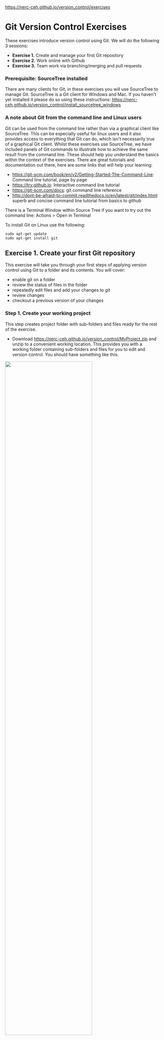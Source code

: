https://nerc-ceh.github.io/version_control/exercises

# Git Version Control Exercises

These exercises introduce version control using Git.  We will do the following 3 sessions:

- **Exercise 1.** Create and manage your first Git repository
- **Exercise 2.** Work online with Github
- **Exercise 3.** Team work via branching/merging and pull requests

### Prerequisite: SourceTree installed
There are many clients for Git, in these exercises you will use SourceTree to manage Git.  SourceTree is a Git client for Windows and Mac.  If you haven't yet installed it please do so using these instructions: <https://nerc-ceh.github.io/version_control/install_sourcetree_windows>

### A note about Git from the command line and Linux users
Git can be used from the command line rather than via a graphical client like SourceTree.  This can be especially useful for linux users and it also provides access to everything that Git can do, which isn't necessarily true of a graphical Git client.  Whilst these exercises use SourceTree, we have included panels of Git commands to illustrate how to achieve the same result from the command line.  These should help you understand the basics within the context of the exercises.  There are great tutorials and documentation out there, here are some links that will help your learning:
- <https://git-scm.com/book/en/v2/Getting-Started-The-Command-Line>: Command line tutorial, page by page
- <https://try.github.io>: Interactive command line tutorial
- <https://git-scm.com/docs>: git command line reference
- <http://dont-be-afraid-to-commit.readthedocs.io/en/latest/git/index.html>: superb and concise command line tutorial from basics to github

There is a Terminal Window within Source Tree if you want to try out the command line:  Actions > Open in Terminal

To install Git on Linux use the following:

```
sudo apt-get update
sudo apt-get install git
```

## Exercise 1. Create your first Git repository

This exercise will take you through your first steps of applying version control using Git to a folder and its contents.  You will cover:

- enable git on a folder
- review the status of files in the folder
- repeatedly edit files and add your changes to git
- review changes
- checkout a previous version of your changes

### Step 1.  Create your working project
This step creates project folder with sub-folders and files ready for the rest of the exercise.

- Download <https://nerc-ceh.github.io/version_control/MyProject.zip> and unzip to a convenient working location.  This provides you with a working folder containing sub-folders and files for you to edit and version control.  You should have something like this:

<img src="images/ex1_0.png"  width="75%">

- The location of the root folder (eg C:\Users\jon\Documents\MyProject) will be needed in Step 2.  

### Step 2.  Enable Git on your new project
This step adds the Git repository to the root of your project folder.

- Open SourceTree
- Press the **Create** button, to show the **Create a repository** form.
- Fill in the fields as follows:
  - **Destination path**: the location of the root folder from step 1 - in otherwords, the folder you want to version control (eg C:\Users\jon\Documents\MyProject)
  - **Name**: a simple name to identify your repository in SourceTree 
  - **Git or Mercurial** drop down: select Git
  - **Create repository on account** drop down: make sure it is **not** selected

<img src="images/ex1_1.png" width="75%">

- Press the **Create** button, to create a Git repository in the root folder of your project
- You should see the following warning, which simply alerts you to the fact that it will add a Git repository to an existing folder, rather than create the folder for you (which is another way of starting your version controlled project) - press **yes** to accept:

<img src="images/ex1_1a.png" width="75%">

- SourceTree will now display the state of your version controlled project, with all files in the **Unstaged files** area:

<img src="images/ex1_unstaged.png" width="75%">

- Also, if you look in the root of your project in Windows Explorer you will now see a new folder called '.git', this is the Git repository (you may need to enable 'Show hidden folders' to see it)

<img src="images/ex1_git_hidden.png" width="75%">

### Step 3. Populate your new repository
Your new Git repository does not yet contain any files to version control, that is all files are currently Untracked.  This is why they have a question mark next to them in the previous image.  This step adds all files of the project into Git.

- Add all these files to the **Staged files** area by pressing the **Stage All** button.  

<img src="images/ex1_stage.png" width="75%">

- Note that they are now displayed in the **Staged files** area with green plus icon, indicating they are brand new files ready to be committed to the Git repository

<img src="images/ex1_staged.png" width="75%">

- Type in a commit message, eg 'Initial commit to add all project files' and press **Commit**

<img src="images/ex1_commit.png" width="75%">

- All files are committed to the Git repository and both the 'Unstaged files' and 'Staged files' areas are empty

<img src="images/ex1_committed.png" width="75%">

### Step 4.  Edit files and commit changes to Git 
In this step you will edit some files and commit your changes to Git.

- In your favourite text editor, open a couple of the downloaded files (eg elephants/Asian.txt and elephants/African.txt) and make some edits to them.
- In SourceTree, the files you edited are shown in the **Unstaged** area with a yellow '...' icon next to them.  If you highlight one, then your changes are shown:

<img src="images/ex1_unstaged_edits.png" width="75%">

- Add to the staging area and commit with a suitable message as you did before.

<img src="images/ex1_staged_edits.png" width="75%">

### Step 5. Review the Git log and checkout a version
In this step you will look at the log of your edits and checkout one of those revisions.

- Repeat Step 4. at least twice to build up a log of changes
- Now take a look at the log in Git by pressing the **Log/History** tab at the bottom

<img src="images/ex1_logs.png" width="75%">

- There are 3 panels showing different aspects of the log:
  1. firstly each commit together with its commit message is shown in the top panel
  2. select a commit in the top panel to display which files were edited (bottom left panel)
  3. select a file in the bottom left panel to display its edits (bottom right panel)

<img src="images/ex1_log_panels.png" width="75%">

- you will now checkout one of your versions shown in the log.  When you checkout a specific commit all files in your working copy will be exactly as they were when you comitted those changes.
- on your log, right click an earlier commit (eg in my example 'Added info about elephant trunks') and select **Checkout...** from the context menu:

<img src="images/ex1_checkout.png" width="75%">

- you will see the following warning, for this exercise it is safe to ignore it:

<img src="images/ex1_checkout_warning.png" width="75%">

- the log shows the **HEAD** tag on the commit you just checked out - this indicates all files in your working copy are now as they were when you make that commit.  If you look at the files in that folder you will see all work done after that commit is missing.  This is one way you can return to previous versions of files.

<img src="images/ex1_checkedout.png" width="75%">

- Return to the latest version of your work again by checking out the latest commit of the **master** branch - this is done by right clicking on the **master** and selecting **Checkout...** from the context menu

<img src="images/ex1_checkout_master.png" width="75%">

- You should now be back at your latest edit, with the files in your working folder containing all edits

<img src="images/ex1_checkedout_master.png" width="75%">

### Step 6.  Ignoring files
It is very useful to be able to **not** version control some files in your project.  This is done by adding a file named **.gitignore** to the root folder of your project.  File names and file patterns added to it are ignored by Git.
- create two files in the root your project called **.ignore** and **temporary_file.txt** respectively.  Look at your **Unstaged files** panel in SourceTree.  As expected you see both files ready to be staged and committed:

<img src="images/ex1_gitignore_unstaged.png" width="75%">

- in your favourite text editor open **.gitignore**, add the single line **temporary_file.txt**, save and close.  Return to SourceTree's **Unstaged files** panel (refresh if necessary - f5) and this time only the **.gitignore** file is visible.  This shows that Git is now ignoring the temporary file and it can't be staged or committed to Git.  You can use a file pattern like temp*.* instead to widen the scope of what is ignored:

<img src="images/ex1_gitignore_ignored.png" width="75%">

- stage and commit the .gitignore file

## Exercise 2.  Work on-line with Github
Until now your Git repository has only existed locally inside your project folder.  **Github** is a service that allows you to host your Git repository on-line so you can access it from anywhere, share it, collaborate and more.  We have a NERC-CEH organisation in Github, which you can join and it will provide a private place for you to host your repositories.  In this exercise you will:
  - register with Github
  - join the NERC-CEH organisation
  - create a repository in the NERC-CEH organisation
  - work with the repository locally and synchronise with Github
  
### Step 1.  Create a Github account and join the NERC-CEH organisation
- If you do not yet have an account with Github, open a browser, go to https://github.com and sign up using your CEH e-mail address.  

<img src="images/ex2_signup.png" width="75%">

- You need to join the NERC-CEH organisation, but this is by invitation only.  So, once you have signed-up let us know in the classroom so we can invite you.  If doing this outside the lesson, please e-mail foo@ceh.ac.uk and you will be invited.  Accept the invitation by...???...under profile perhaps...needs checking.

### Step 2.  Create a private repository
- In a browser, go to https://github.com, make sure you are logged in and select the the **New repository ** button to begin creating a new repository

<img src="images/ex2_new.png" width="75%">

- Fill in the form as below and press **Create repository**
  - **Owner**: NERC-CEH
  - **Repository Name**: something brief that describes it
  - **Description**: add a note to say it was created as a tutorial exercise
  - **Public/Private**: select Private, which means you manage who can see it
  - **Initialize repository with README**: tick this box, it is good to have a README at the root of your project
  - **Add .gitignore**: leave this as None, you will add your own from exercise 1
  - **Add a license**: not really applicable in a private repository, but you may want to see what they provide

<img src="images/ex2_new_form.png" width="75%">

- You now have an almost empty repository on Github that should look something like this:

<img src="images/ex2_empty_repo.png" width="75%">

### Step 3.  Download (clone) the Github repository
To start adding and managing files you need to download your Github repository.  This is called **cloning** your repository.

- Go to your repository on Github (eg https://github.com/NERC-CEH/jons_exercise_repo)
  - press the **Clone or download** button
  -  press the **copy to clipboard** button, as shown highlighted below (make sure the URL shown starts with **https** and not **git** - otherwise select **Use HTTPS** nearby):

<img src="images/ex2_clone_copy_url.png" width="75%">

- Open SourceTree and go to **File** > **Clone / New...** > **Clone tab**, and fill in the form like this:
  - **Source Path / URL**: paste the url you just copied from Github (eg https://github.com/NERC-CEH/jons_exercise_repo.git)
  - **Destination Path**: this is the folder where you want to save the repository locally.  For example: C:\Users\jcoop\Documents\repos\jons_exercise_repo - **NOTE**: the final folder named in that path must not yet exist as it will be created by SourceTree (eg jons_exercise_repo), however the rest of the folder structure must already exist (eg C:\Users\jcoop\Documents\repos)
  - **Name**: this is the name that SourceTree will display, keep it the same as the repository name (eg jons_exercise_repo)
  - Press **Clone**

<img src="images/ex2_clone_sourcetree.png" width="75%">

### Step 4.  Add files to your local copy
 - You will now have an empty local copy ready to use - in Sourcetree it looks like this, the same as in Exercise 1:

 <img src="images/ex2_cloned_sourcetree.png" width="75%">
 
 - You will now add some files to this repository.  
   - Open Windows Explorer go to the project you created in Exercise 1
   - Copy everything from your Exercise 1 project **EXCEPT the .git folder** into the repository you just created, for example from D:\repos\MyProject\ to D:\repos\jons_exercise_repo\ (alternatively you could start afresh with the contents of the zip from Exercise 1 - https://github.com/NERC-CEH/git-introduction/raw/master/MyProject.zip):

<img src="images/ex2_copy_files.png" width="75%">

<img src="images/ex2_copied_files.png" width="75%">

- Review your repository in source tree, you will see the new files in the Unstaged area - press **Stage all** to stage them:

<img src="images/ex2_edits_unstaged.png" width="75%">

- Commit the staged files with a brief message:

<img src="images/ex2_edits_staged.png" width="75%">

- Now you should see a small **number 1** next to the button called **Push**, near the top.  This indicates you have 1 commit in your local repository that is not **pushed** up to Github.  Each time you commit changes this number will increase:
<img src="images/ex2_push_the_button.png" width="75%">

### Step 5.  Push to Github
- You will now Push your changes to Github.  You don't have to do this with every commit you make.  To Push your changes, click the **Push** button shown above.  You will get the following dialogue.  Just keep just the first row ticked **'Push local master to remote master'** - now finally push it all up to Github by pressing the **Push** button at the bottom of the dialogue:

<img src="images/ex2_push_dialogue.png" width="75%">

- After a short delay, your changes will be pushed to Github and SourceTree will indicate that no Pushes are pending.

- Review your repo on Github (eg https://github.com/NERC-CEH/jons_exercise_repo).  You will see your new files and plenty of ways to explore them and their changes.  But most of all, your project is now safely up on Github and you have a local clone of the repository where you can manage your edits:

<img src="images/ex2_github_pushed.png" width="75%">

## Exercise 3.  Team working
Until now, you have been the only person working on your Github hosted repository.  This may be sufficient for your needs.  However, you may be part of a team where you all need to edit the same code base in a managed way.  In this exercise you will cover:
- branch, merge and checkout - this will allow you to work on a **branch** of your repository (a bit like a copy), merge those branches back into the **master** branch and move between branches
- pulling down changes from your team and resolving conflicts
- creating and accepting pull requests, which is a nice controlled way to merge branches back into the **master** branch

### Step 1.  Form a team
- Team up with at least one other person.  You will work together to see how your changes affect each other.

###  Step 2.  Clone just one team member's repository
- Choose whose repository from Exercise 2 you are all going to work with.
- Those of you who don't yet have that repository locally must clone it.  Follow the instructions from Exercise 2 Step 3 and use the URL of the repository you have chosen to work with.
- Everyone in your team should now have a clone of the same repository.

###  Step 3.  One team member creates a branch, commits some edits and pushes to Github
-  Choose **just one** team member to do this step, but everyone should follow along...

- So far, all your commits have been to the default branch in your Git repository - this branch is called **master**.  You may have already noticed **master** in SourceTree as highlighted here (under the **Log / History** tab):

<img src="images/ex3_branch_master.png" width="75%">

- Create a new branch by pressing the **Branch** button and fill out the dialogue:
  - **New Branch**: the name of the new branch, call it **giraffe**
  - **Commit**: select **Working copy parent**, which means the branch will be created from your current working copy
  - **Checkout New branch**: tick this, it means that your working copy will now refer to the new branch and all your changes and commits go to this new branch
  - Press **Create Branch** to create it

<img src="images/ex3_branch_create.png" width="75%">

- The new branch is shown in SourceTree.  Note that where it is shown on the left under BRANCHES, it is in **bold** with a small circle next to it - this indicates that it (and not **master**) is checked out, so all changes you commit to Git will be on this new branch:

<img src="images/ex3_branch_created.png" width="75%">

- With your new branch **checked out** make some changes - in Windows Explorer create a folder at the root of your project called **giraffes**, within that folder create a new text file called Northern.txt that contains some text about the Northern Giraffe.

<img src="images/ex3_add_giraffe.png" width="75%">

- In SourceTree, stage and commit your edits with a brief message:

<img src="images/ex3_branch_commit.png" width="75%">

- Now **Push** all your changes to Github (as in Exercise 2 Step 5)

###  Step 4.  Team members Pull down new changes
- Now it is the turn of the team members who do not yet have the changes.  
